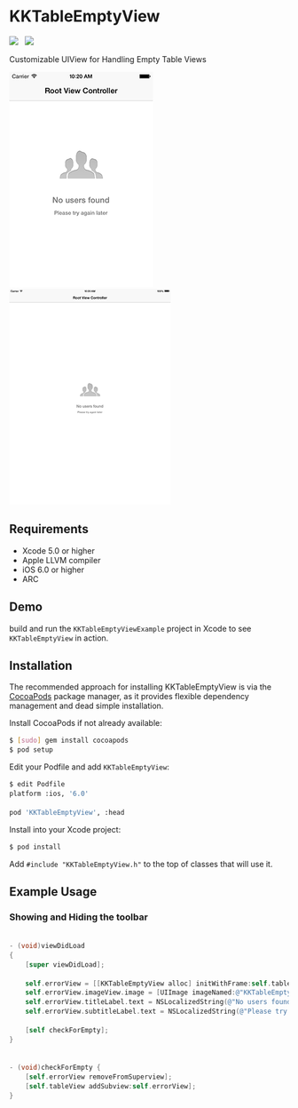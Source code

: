 # KKTableEmptyView

![](http://cocoapod-badges.herokuapp.com/v/KKTableEmptyView/badge.png) &nbsp; ![](http://cocoapod-badges.herokuapp.com/p/KKTableEmptyView/badge.png)

Customizable UIView for Handling Empty Table Views

![](https://github.com/aporat/KKTableEmptyView/raw/master/screenshots/iphone-1.png)
&nbsp;&nbsp;&nbsp;
![](https://github.com/aporat/KKTableEmptyView/raw/master/screenshots/ipad-1.png)


## Requirements
* Xcode 5.0 or higher
* Apple LLVM compiler
* iOS 6.0 or higher
* ARC


## Demo

build and run the `KKTableEmptyViewExample` project in Xcode to see `KKTableEmptyView` in action.

## Installation

The recommended approach for installing KKTableEmptyView is via the [CocoaPods](http://cocoapods.org/) package manager, as it provides flexible dependency management and dead simple installation.

Install CocoaPods if not already available:

``` bash
$ [sudo] gem install cocoapods
$ pod setup
```

Edit your Podfile and add `KKTableEmptyView`:

``` bash
$ edit Podfile
platform :ios, '6.0'

pod 'KKTableEmptyView', :head
```

Install into your Xcode project:

``` bash
$ pod install
```

Add `#include "KKTableEmptyView.h"` to the top of classes that will use it.


## Example Usage

### Showing and Hiding the toolbar


``` objective-c

- (void)viewDidLoad
{
    [super viewDidLoad];

    self.errorView = [[KKTableEmptyView alloc] initWithFrame:self.tableView.frame];
    self.errorView.imageView.image = [UIImage imageNamed:@"KKTableEmptyView.bundle/users"];
    self.errorView.titleLabel.text = NSLocalizedString(@"No users found", @"");
    self.errorView.subtitleLabel.text = NSLocalizedString(@"Please try again later", @"");
    
    [self checkForEmpty];
}

    
- (void)checkForEmpty {
    [self.errorView removeFromSuperview];
    [self.tableView addSubview:self.errorView];
}

```
